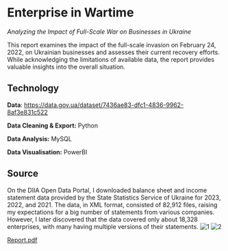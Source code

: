 # Enterprise in Wartime
_Analyzing the Impact of Full-Scale War on Businesses in Ukraine_

This report examines the impact of the full-scale invasion on February 24, 2022, on Ukrainian businesses and assesses their current recovery efforts.  While acknowledging the limitations of available data, the report provides valuable insights into the overall situation.

## Technology
**Data**: https://data.gov.ua/dataset/7436ae83-dfc1-4836-9962-8af3e831c522

**Data Cleaning & Export:** Python 

**Data Analysis:** MySQL

**Data Visualisation:** PowerBI

## Source 
On the DIIA Open Data Portal, I downloaded balance sheet and income statement data provided by the State Statistics Service of Ukraine for 2023, 2022, and 2021. The data, in XML format, consisted of 82,912 files, raising my expectations for a big number of statements from various companies. However, I later discovered that the data covered only about 18,328 enterprises, with many having multiple versions of their statements.
![1](https://github.com/cheredarykk/Enterprise-in-Wartime/assets/39804524/1c258398-1731-4123-aba0-c0adb12c8e58)
![2](https://github.com/cheredarykk/Enterprise-in-Wartime/assets/39804524/3382a59c-3b60-43fa-b48e-db02f539069f)



[Report.pdf](https://github.com/user-attachments/files/15976729/Report.pdf)







